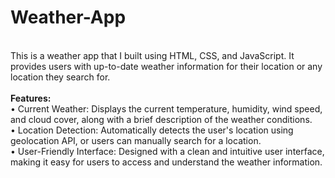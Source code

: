# Weather-App
<br>
This is a weather app that I built using HTML, CSS, and JavaScript. It provides users with up-to-date weather information for their location or any location they search for.
<br><br>
<b>Features: </b>
<br>
• Current Weather: Displays the current temperature, humidity, wind speed, and cloud cover, along with a brief description of the weather conditions.<br>
• Location Detection: Automatically detects the user's location using geolocation API, or users can manually search for a location.<br>
• User-Friendly Interface: Designed with a clean and intuitive user interface, making it easy for users to access and understand the weather information.<br>
     
